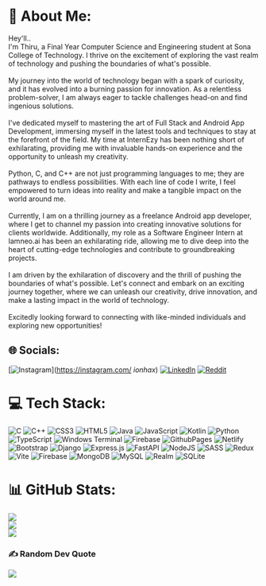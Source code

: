 # 💫 About Me:
Hey'll..<br>I'm Thiru, a Final Year Computer Science and Engineering student at Sona College of Technology. I thrive on the excitement of exploring the vast realm of technology and pushing the boundaries of what's possible.<br><br>My journey into the world of technology began with a spark of curiosity, and it has evolved into a burning passion for innovation. As a relentless problem-solver, I am always eager to tackle challenges head-on and find ingenious solutions.<br><br>I've dedicated myself to mastering the art of Full Stack and Android App Development, immersing myself in the latest tools and techniques to stay at the forefront of the field. My time at InternEzy has been nothing short of exhilarating, providing me with invaluable hands-on experience and the opportunity to unleash my creativity.<br><br>Python, C, and C++ are not just programming languages to me; they are pathways to endless possibilities. With each line of code I write, I feel empowered to turn ideas into reality and make a tangible impact on the world around me.<br><br>Currently, I am on a thrilling journey as a freelance Android app developer, where I get to channel my passion into creating innovative solutions for clients worldwide. Additionally, my role as a Software Engineer Intern at Iamneo.ai has been an exhilarating ride, allowing me to dive deep into the heart of cutting-edge technologies and contribute to groundbreaking projects.<br><br>I am driven by the exhilaration of discovery and the thrill of pushing the boundaries of what's possible. Let's connect and embark on an exciting journey together, where we can unleash our creativity, drive innovation, and make a lasting impact in the world of technology.<br><br>Excitedly looking forward to connecting with like-minded individuals and exploring new opportunities!


## 🌐 Socials:
[![Instagram](https://img.shields.io/badge/Instagram-%23E4405F.svg?logo=Instagram&logoColor=white)](https://instagram.com/ _ionhax_) [![LinkedIn](https://img.shields.io/badge/LinkedIn-%230077B5.svg?logo=linkedin&logoColor=white)](https://linkedin.com/in/linkedin.com/in/mrionhax) [![Reddit](https://img.shields.io/badge/Reddit-%23FF4500.svg?logo=Reddit&logoColor=white)](https://reddit.com/user/IONHAX) 

# 💻 Tech Stack:
![C](https://img.shields.io/badge/c-%2300599C.svg?style=for-the-badge&logo=c&logoColor=white) ![C++](https://img.shields.io/badge/c++-%2300599C.svg?style=for-the-badge&logo=c%2B%2B&logoColor=white) ![CSS3](https://img.shields.io/badge/css3-%231572B6.svg?style=for-the-badge&logo=css3&logoColor=white) ![HTML5](https://img.shields.io/badge/html5-%23E34F26.svg?style=for-the-badge&logo=html5&logoColor=white) ![Java](https://img.shields.io/badge/java-%23ED8B00.svg?style=for-the-badge&logo=openjdk&logoColor=white) ![JavaScript](https://img.shields.io/badge/javascript-%23323330.svg?style=for-the-badge&logo=javascript&logoColor=%23F7DF1E) ![Kotlin](https://img.shields.io/badge/kotlin-%237F52FF.svg?style=for-the-badge&logo=kotlin&logoColor=white) ![Python](https://img.shields.io/badge/python-3670A0?style=for-the-badge&logo=python&logoColor=ffdd54) ![TypeScript](https://img.shields.io/badge/typescript-%23007ACC.svg?style=for-the-badge&logo=typescript&logoColor=white) ![Windows Terminal](https://img.shields.io/badge/Windows%20Terminal-%234D4D4D.svg?style=for-the-badge&logo=windows-terminal&logoColor=white) ![Firebase](https://img.shields.io/badge/firebase-%23039BE5.svg?style=for-the-badge&logo=firebase) ![GithubPages](https://img.shields.io/badge/github%20pages-121013?style=for-the-badge&logo=github&logoColor=white) ![Netlify](https://img.shields.io/badge/netlify-%23000000.svg?style=for-the-badge&logo=netlify&logoColor=#00C7B7) ![Bootstrap](https://img.shields.io/badge/bootstrap-%238511FA.svg?style=for-the-badge&logo=bootstrap&logoColor=white) ![Django](https://img.shields.io/badge/django-%23092E20.svg?style=for-the-badge&logo=django&logoColor=white) ![Express.js](https://img.shields.io/badge/express.js-%23404d59.svg?style=for-the-badge&logo=express&logoColor=%2361DAFB) ![FastAPI](https://img.shields.io/badge/FastAPI-005571?style=for-the-badge&logo=fastapi) ![NodeJS](https://img.shields.io/badge/node.js-6DA55F?style=for-the-badge&logo=node.js&logoColor=white) ![SASS](https://img.shields.io/badge/SASS-hotpink.svg?style=for-the-badge&logo=SASS&logoColor=white) ![Redux](https://img.shields.io/badge/redux-%23593d88.svg?style=for-the-badge&logo=redux&logoColor=white) ![Vite](https://img.shields.io/badge/vite-%23646CFF.svg?style=for-the-badge&logo=vite&logoColor=white) ![Firebase](https://img.shields.io/badge/Firebase-039BE5?style=for-the-badge&logo=Firebase&logoColor=white) ![MongoDB](https://img.shields.io/badge/MongoDB-%234ea94b.svg?style=for-the-badge&logo=mongodb&logoColor=white) ![MySQL](https://img.shields.io/badge/mysql-%2300000f.svg?style=for-the-badge&logo=mysql&logoColor=white) ![Realm](https://img.shields.io/badge/Realm-39477F?style=for-the-badge&logo=realm&logoColor=white) ![SQLite](https://img.shields.io/badge/sqlite-%2307405e.svg?style=for-the-badge&logo=sqlite&logoColor=white)
# 📊 GitHub Stats:
![](https://github-readme-stats.vercel.app/api?username=IONHAX04&theme=dark&hide_border=false&include_all_commits=false&count_private=false)<br/>
![](https://github-readme-streak-stats.herokuapp.com/?user=IONHAX04&theme=dark&hide_border=false)<br/>
![](https://github-readme-stats.vercel.app/api/top-langs/?username=IONHAX04&theme=dark&hide_border=false&include_all_commits=false&count_private=false&layout=compact)

### ✍️ Random Dev Quote
![](https://quotes-github-readme.vercel.app/api?type=horizontal&theme=radical)

<!-- Proudly created with GPRM ( https://gprm.itsvg.in ) -->

